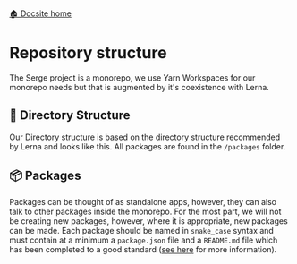 [🏠 Docsite home](./index.md)

# Repository structure

The Serge project is a monorepo, we use Yarn Workspaces for our monorepo needs but that is augmented by it's coexistence with Lerna.

## 📂 Directory Structure

Our Directory structure is based on the directory structure recommended by Lerna and looks like this. All packages are found in the `/packages` folder.

## 📦 Packages

Packages can be thought of as standalone apps, however, they can also talk to other packages inside the monorepo. For the most part, we will not be creating new packages, however, where it is appropriate, new packages can be made. Each package should be named in `snake_case` syntax and must contain at a minimum a `package.json` file and a `README.md` file which has been completed to a good standard ([see here](https://www.makeareadme.com/) for more information). 